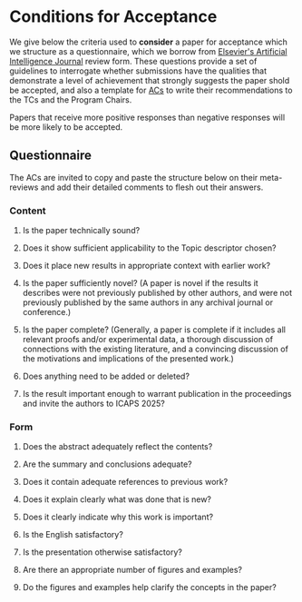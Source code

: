 # Conditions for Acceptance

We give below the criteria used to **consider** a paper for acceptance which we structure as a questionnaire, which
we borrow from [Elsevier's Artificial Intelligence Journal](https://aij.ijcai.org/reviewing-form/) review form. These
questions provide a set of guidelines to interrogate whether submissions have the qualities that demonstrate a level
of achievement that strongly suggests the paper shold be accepted, and also a template for 
[ACs](/organization/roles_and_guidelines) to write their recommendations to the TCs and the Program Chairs. 

Papers that receive more positive responses than negative responses will be more likely to be accepted. 

## Questionnaire

The ACs are invited to copy and paste the structure below on their meta-reviews and add their 
detailed comments to flesh out their answers.

### Content

1. Is the paper technically sound?

2. Does it show sufficient applicability to the Topic descriptor chosen?

3. Does it place new results in appropriate context with earlier work?

4. Is the paper sufficiently novel? (A paper is novel if the results it describes were not previously published by 
other authors, and were not previously published by the same authors in any archival journal or conference.)

5. Is the paper complete? (Generally, a paper is complete if it includes all relevant proofs and/or experimental data, 
a thorough  discussion of connections with the existing literature, and a convincing discussion of the motivations 
and implications of the presented work.)

6. Does anything need to be added or deleted?

7. Is the result important enough to warrant publication in the proceedings and invite the authors to ICAPS 2025?

### Form

1. Does the abstract adequately reflect the contents?

2. Are the summary and conclusions adequate?

3. Does it contain adequate references to previous work?

4. Does it explain clearly what was done that is new?

5. Does it clearly indicate why this work is important?

6. Is the English satisfactory?

7. Is the presentation otherwise satisfactory?

8. Are there an appropriate number of figures and examples?

9. Do the figures and examples help clarify the concepts in the paper?
